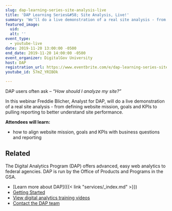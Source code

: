 ```yaml
---
slug: dap-learning-series-site-analysis-live
title: 'DAP Learning Series&#58; Site Analysis, Live!'
summary: 'We’ll do a live demonstration of a real site analysis - from defining website mission, goals and KPIs to pulling reporting to better understand site performance&#46; '
featured_image:
  uid:
  alt: ''
event_type:
  - youtube-live
date: 2019-11-20 13:00:00 -0500
end_date: 2019-11-20 14:00:00 -0500
event_organizer: DigitalGov University
host: DAP
registration_url: https://www.eventbrite.com/e/dap-learning-series-site-analysis-live-registration-59347191046
youtube_id: 57mZ_YRIBOk

---
```


DAP users often ask – _“How should I analyze my site?”_

In this webinar Freddie Blicher, Analyst for DAP, will do a live demonstration of a real site analysis - from defining website mission, goals and KPIs to pulling reporting to better understand site performance.

**Attendees will learn:**

- how to align website mission, goals and KPIs with business questions and reporting


## Related

The Digital Analytics Program (DAP) offers advanced, easy web analytics to federal agencies. DAP is run by the Office of Products and Programs in the GSA.

- [Learn more about DAP]({{< link "services/_index.md" >}})
- [Getting Started](https://github.com/digital-analytics-program/gov-wide-code)
- [View digital analytics training videos](https://www.youtube.com/playlist?list=PLd9b-GuOJ3nFwlyvLFUtmDpYFKezhot8P)
- [Contact the DAP team](mailto:dap@support.digitalgov.gov)
